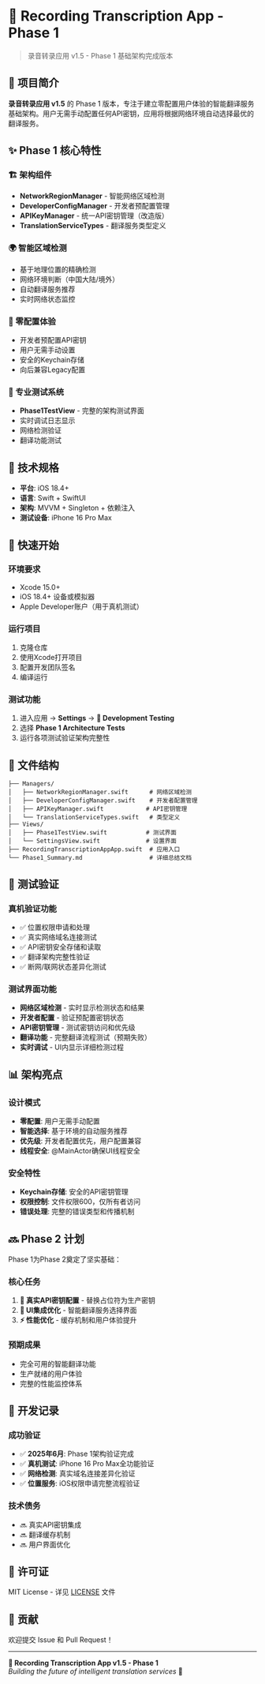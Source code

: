 # 📱 Recording Transcription App - Phase 1

> 录音转录应用 v1.5 - Phase 1 基础架构完成版本

## 🎯 项目简介

**录音转录应用 v1.5** 的 Phase 1 版本，专注于建立零配置用户体验的智能翻译服务基础架构。用户无需手动配置任何API密钥，应用将根据网络环境自动选择最优的翻译服务。

## ✨ Phase 1 核心特性

### 🏗️ 架构组件
- **NetworkRegionManager** - 智能网络区域检测
- **DeveloperConfigManager** - 开发者预配置管理
- **APIKeyManager** - 统一API密钥管理（改造版）
- **TranslationServiceTypes** - 翻译服务类型定义

### 🌍 智能区域检测
- 基于地理位置的精确检测
- 网络环境判断（中国大陆/境外）
- 自动翻译服务推荐
- 实时网络状态监控

### 🔑 零配置体验
- 开发者预配置API密钥
- 用户无需手动设置
- 安全的Keychain存储
- 向后兼容Legacy配置

### 🧪 专业测试系统
- **Phase1TestView** - 完整的架构测试界面
- 实时调试日志显示
- 网络检测验证
- 翻译功能测试

## 📱 技术规格

- **平台**: iOS 18.4+
- **语言**: Swift + SwiftUI
- **架构**: MVVM + Singleton + 依赖注入
- **测试设备**: iPhone 16 Pro Max

## 🚀 快速开始

### 环境要求
- Xcode 15.0+
- iOS 18.4+ 设备或模拟器
- Apple Developer账户（用于真机测试）

### 运行项目
1. 克隆仓库
2. 使用Xcode打开项目
3. 配置开发团队签名
4. 编译运行

### 测试功能
1. 进入应用 → **Settings** → **🧪 Development Testing**
2. 选择 **Phase 1 Architecture Tests**
3. 运行各项测试验证架构完整性

## 📂 文件结构

```
├── Managers/
│   ├── NetworkRegionManager.swift      # 网络区域检测
│   ├── DeveloperConfigManager.swift    # 开发者配置管理
│   ├── APIKeyManager.swift            # API密钥管理
│   └── TranslationServiceTypes.swift   # 类型定义
├── Views/
│   ├── Phase1TestView.swift           # 测试界面
│   └── SettingsView.swift             # 设置界面
├── RecordingTranscriptionAppApp.swift  # 应用入口
└── Phase1_Summary.md                   # 详细总结文档
```

## 🧪 测试验证

### 真机验证功能
- ✅ 位置权限申请和处理
- ✅ 真实网络域名连接测试
- ✅ API密钥安全存储和读取
- ✅ 翻译架构完整性验证
- ✅ 断网/联网状态差异化测试

### 测试界面功能
- **网络区域检测** - 实时显示检测状态和结果
- **开发者配置** - 验证预配置密钥状态
- **API密钥管理** - 测试密钥访问和优先级
- **翻译功能** - 完整翻译流程测试（预期失败）
- **实时调试** - UI内显示详细检测过程

## 📊 架构亮点

### 设计模式
- **零配置**: 用户无需手动配置
- **智能选择**: 基于环境的自动服务推荐
- **优先级**: 开发者配置优先，用户配置兼容
- **线程安全**: @MainActor确保UI线程安全

### 安全特性
- **Keychain存储**: 安全的API密钥管理
- **权限控制**: 文件权限600，仅所有者访问
- **错误处理**: 完整的错误类型和传播机制

## 🔜 Phase 2 计划

Phase 1为Phase 2奠定了坚实基础：

### 核心任务
1. **🔑 真实API密钥配置** - 替换占位符为生产密钥
2. **🎨 UI集成优化** - 智能翻译服务选择界面
3. **⚡ 性能优化** - 缓存机制和用户体验提升

### 预期成果
- 完全可用的智能翻译功能
- 生产就绪的用户体验
- 完整的性能监控体系

## 📝 开发记录

### 成功验证
- ✅ **2025年6月**: Phase 1架构验证完成
- ✅ **真机测试**: iPhone 16 Pro Max全功能验证
- ✅ **网络检测**: 真实域名连接差异化验证
- ✅ **位置服务**: iOS权限申请完整流程验证

### 技术债务
- 🔜 真实API密钥集成
- 🔜 翻译缓存机制
- 🔜 用户界面优化

## 📄 许可证

MIT License - 详见 [LICENSE](LICENSE) 文件

## 🤝 贡献

欢迎提交 Issue 和 Pull Request！

---

**📱 Recording Transcription App v1.5 - Phase 1**  
*Building the future of intelligent translation services* 🚀 